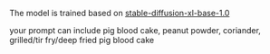 The model is trained based on  [stable-diffusion-xl-base-1.0](https://huggingface.co/stabilityai/stable-diffusion-xl-base-1.0)

your prompt can include pig blood cake, peanut powder, coriander, 
grilled/tir fry/deep fried pig blood cake